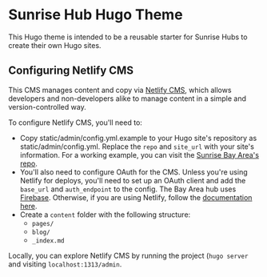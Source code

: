# Sunrise Hub Hugo Theme

This Hugo theme is intended to be a reusable starter for Sunrise Hubs to create their own Hugo sites.

## Configuring Netlify CMS

This CMS manages content and copy via [Netlify CMS](https://www.netlifycms.org/), which allows developers and non-developers alike to manage content in a simple and version-controlled way.

To configure Netlify CMS, you'll need to:
- Copy static/admin/config.yml.example to your Hugo site's repository as static/admin/config.yml. Replace the `repo` and `site_url` with your site's information. For a working example, you can visit the [Sunrise Bay Area's repo](https://github.com/sunrise-bay-area/sunrise-bay-area/blob/master/static/admin/config.yml).
- You'll also need to configure OAuth for the CMS. Unless you're using Netlify for deploys, you'll need to set up an OAuth client and add the `base_url` and `auth_endpoint` to the config. The Bay Area hub uses [Firebase](https://github.com/Herohtar/netlify-cms-oauth-firebase). Otherwise, if you are using Netlify, follow the [documentation here](https://www.netlifycms.org/docs/github-backend/).
- Create a `content` folder with the following structure: 
  - `pages/`
  - `blog/`
  - `_index.md`

Locally, you can explore Netlify CMS by running the project (`hugo server` and visiting `localhost:1313/admin`.
